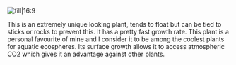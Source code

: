 ![fill|16:9](9f3bbae5d2695a0eca78b3a9a28aec9b.png)

This is an extremely unique looking plant, tends to float but can be tied to sticks or rocks to prevent this. It has a pretty fast growth rate. This plant is a personal favourite of mine and I consider it to be among the coolest plants for aquatic ecospheres. Its surface growth allows it to access atmospheric CO2 which gives it an advantage against other plants.